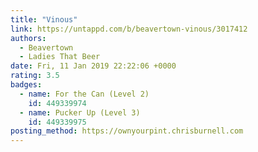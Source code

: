 ```yaml
---
title: "Vinous"
link: https://untappd.com/b/beavertown-vinous/3017412
authors:
  - Beavertown
  - Ladies That Beer
date: Fri, 11 Jan 2019 22:22:06 +0000
rating: 3.5
badges:
  - name: For the Can (Level 2)
    id: 449339974
  - name: Pucker Up (Level 3)
    id: 449339975
posting_method: https://ownyourpint.chrisburnell.com
---
```

